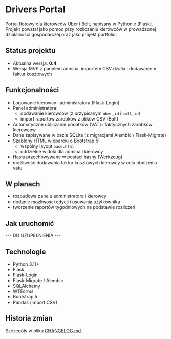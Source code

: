 # Drivers Portal

Portal flotowy dla kierowców Uber i Bolt, napisany w Pythonie (Flask).  
Projekt powstał jako pomoc przy rozliczaniu kierowców w prowadzonej działalności gospodarczej oraz jako projekt portfolio.

## Status projektu

- Aktualna wersja: **0.4**
- Wersja MVP z panelem admina, importem CSV działa i dodawaniem faktur kosztowych

## Funkcjonalności

- Logowanie kierowcy i administratora (Flask-Login)
- Panel administratora:
  - dodawanie kierowców (z przypisanym `uber_id` i `bolt_id`)
  - import raportów zarobków z plików CSV (Bolt)
- Automatyczne obliczanie podatków (VAT) i faktycznych zarobków kierowców
- Dane zapisywane w bazie SQLite (z migracjami Alembic / Flask-Migrate)
- Szablony HTML w oparciu o Bootstrap 5:
  - wspólny layout `base.html`
  - oddzielne widoki dla admina i kierowcy
- Hasła przechowywane w postaci hashy (Werkzeug)
- możliwość dodawania faktur kosztowych kierowcy w celu obniżenia vatu

## W planach

  - rozbudowa panelu administratora i kierowcy
  - dodanie możliwości edycji i usuwania użytkownika
  - tworzenie raportów tygodniowych na podstawie rozliczeń

## Jak uruchomić
 --- DO UZUPEŁNIENIA ---

## Technologie
- Python 3.11+
- Flask
- Flask-Login
- Flask-Migrate / Alembic
- SQLAlchemy
- WTForms
- Bootstrap 5
- Pandas (import CSV)

## Historia zmian
Szczegóły w pliku [CHANGELOG.md](CHANGELOG.md).
